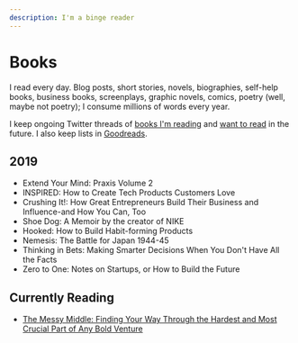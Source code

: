 ```yaml
---
description: I'm a binge reader
---
```


# Books

I read every day. Blog posts, short stories, novels, biographies, self-help books, business books, screenplays, graphic novels, comics, poetry \(well, maybe not poetry\); I consume millions of words every year.

I keep ongoing Twitter threads of [books I'm reading](https://twitter.com/tobiasrogers/status/1172866767338770432?s=20) and [want to read](https://twitter.com/tobiasrogers/status/1180125156682997762?s=20) in the future. I also keep lists in [Goodreads](https://www.goodreads.com/user/show/53172302-toby-rogers).

## 2019

* Extend Your Mind: Praxis Volume 2
* INSPIRED: How to Create Tech Products Customers Love
* Crushing It!: How Great Entrepreneurs Build Their Business and Influence-and How You Can, Too
* Shoe Dog: A Memoir by the creator of NIKE
* Hooked: How to Build Habit-forming Products
* Nemesis: The Battle for Japan 1944-45
* Thinking in Bets: Making Smarter Decisions When You Don't Have All the Facts
* Zero to One: Notes on Startups, or How to Build the Future

## Currently Reading

* [The Messy Middle: Finding Your Way Through the Hardest and Most Crucial Part of Any Bold Venture](https://www.goodreads.com/book/show/40179007-the-messy-middle?from_search=true&qid=Aar5NQrfZz&rank=2) 

